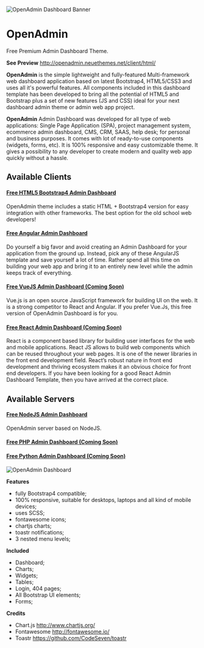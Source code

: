 ![OpenAdmin Dashboard Banner](https://neuethemes.net/wp-content/uploads/github-slide-01.jpg "OpenAdmin Banner")

# OpenAdmin
Free Premium Admin Dashboard Theme.

**See Preview**
http://openadmin.neuethemes.net/client/html/

**OpenAdmin** is the simple lightweight and fully-featured Multi-framework web dashboard application based on latest Bootstrap4, HTML5/CSS3 and uses all it's powerful features. All components included in this dashboard template has been developed to bring all the potential of HTML5 and Bootstrap plus a set of new features (JS and CSS) ideal for your next dashboard admin theme or admin web app project.

**OpenAdmin** Admin Dashboard was developed for all type of web applications: Single Page Application (SPA), project management system, ecommerce admin dashboard, CMS, CRM, SAAS, help desk; for personal and business purposes. It comes with lot of ready-to-use components (widgets, forms, etc). It is 100% responsive and easy customizable theme. It gives a possibility to any developer to create modern and quality web app quickly without a hassle.


## Available Clients

#### [Free HTML5 Bootstrap4 Admin Dashboard](https://github.com/Neuethemes/OpenAdmin-client-Html)
OpenAdmin theme includes a static HTML + Bootstrap4 version for easy integration with other frameworks. The best option for the old school web developers!

#### [Free Angular Admin Dashboard](https://github.com/Neuethemes/OpenAdmin-client-Angular)
Do yourself a big favor and avoid creating an Admin Dashboard for your application from the ground up. Instead, pick any of these AngularJS template and save yourself a lot of time. Rather spend all this time on building your web app and bring it to an entirely new level while the admin keeps track of everything.

#### [Free VueJS Admin Dashboard (Coming Soon)](https://github.com/Neuethemes/OpenAdmin-client-VueJS)
Vue.js is an open source JavaScript framework for building UI on the web. It is a strong competitor to React and Angular. If you prefer Vue.Js, this free version of OpenAdmin Dashboard is for you.

#### [Free React Admin Dashboard (Coming Soon)](https://github.com/Neuethemes/OpenAdmin-client-React)
React is a component based library for building user interfaces for the web and mobile applications. React JS allows to build web components which can be reused throughout your web pages. It is one of the newer libraries in the front end development field. React’s robust nature in front end development and thriving ecosystem makes it an obvious choice for front end developers. If you have been looking for a good React Admin Dashboard Template, then you have arrived at the correct place.


## Available Servers

#### [Free NodeJS Admin Dashboard](https://github.com/Neuethemes/OpenAdmin-server-NodeJS)
OpenAdmin server based on NodeJS.

#### [Free PHP Admin Dashboard (Coming Soon)](https://github.com/Neuethemes/OpenAdmin-server-PHP)

#### [Free Python Admin Dashboard (Coming Soon)](https://github.com/Neuethemes/OpenAdmin-server-Python)


![OpenAdmin Dashboard](https://neuethemes.net/wp-content/uploads/01-openadmin-screen-01.jpg "OpenAdmin Dashboard")


**Features**
- fully Bootstrap4 compatible;
- 100% responsive, suitable for desktops, laptops and all kind of mobile devices;
- uses SCSS;
- fontawesome icons;
- chartjs charts;
- toastr notifications;
- 3 nested menu levels;


**Included**
- Dashboard;
- Charts;
- Widgets;
- Tables;
- Login, 404 pages;
- All Bootstrap UI elements;
- Forms;


**Credits**
- Chart.js http://www.chartjs.org/
- Fontawesome http://fontawesome.io/
- Toastr https://github.com/CodeSeven/toastr
